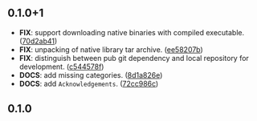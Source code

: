 ## 0.1.0+1

 - **FIX**: support downloading native binaries with compiled executable. ([70d2ab41](https://github.com/blaugold/couchbase-dart/commit/70d2ab41770d589a02c4d164605130a70a1a6088))
 - **FIX**: unpacking of native library tar archive. ([ee58207b](https://github.com/blaugold/couchbase-dart/commit/ee58207bb0020547c81033566df51685b5f41bb2))
 - **FIX**: distinguish between pub git dependency and local repository for development. ([c544578f](https://github.com/blaugold/couchbase-dart/commit/c544578f5f4348b24ba26b6a99dc3d8144a26196))
 - **DOCS**: add missing categories. ([8d1a826e](https://github.com/blaugold/couchbase-dart/commit/8d1a826eda2eefc10fda277dc987fc7aa81dacdd))
 - **DOCS**: add `Acknowledgements`. ([72cc986c](https://github.com/blaugold/couchbase-dart/commit/72cc986c48e625c944167a26b46d6b05ea83320c))

## 0.1.0

